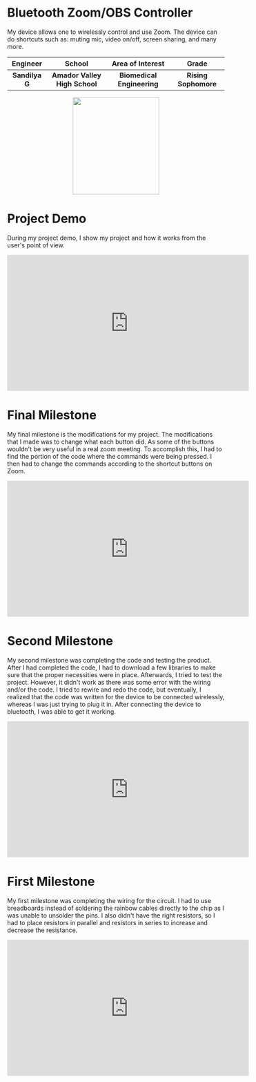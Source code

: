 ﻿# Bluetooth Zoom/OBS Controller
My device allows one to wirelessly control and use Zoom. The device can do shortcuts such as: muting mic, video on/off, screen sharing, and many more.

| **Engineer** | **School** | **Area of Interest** | **Grade** |
|:--:|:--:|:--:|:--:|
| **Sandilya G** | **Amador Valley High School** | **Biomedical Engineering** | **Rising Sophomore** |


<p align="center">
<img src="https://user-images.githubusercontent.com/110052549/184468714-2a215958-863e-45a4-92ed-b016501ff41d.jpeg" width="200" height="225" />
</p>




# Project Demo
During my project demo, I show my project and how it works from the user's point of view. 

<iframe width="560" height="315" src="https://www.youtube.com/embed/Gx6wqQ3Nryg" title="YouTube video player" frameborder="0" allow="accelerometer; autoplay; clipboard-write; encrypted-media; gyroscope; picture-in-picture" allowfullscreen></iframe>

  
# Final Milestone
My final milestone is the modifications for my project. The modifications that I made was to change what each button did. As some of the buttons wouldn't be very useful in a real zoom meeting. To accomplish this, I had to find the portion of the code where the commands were being pressed. I then had to change the commands according to the shortcut buttons on Zoom.

<iframe width="560" height="315" src="https://www.youtube.com/embed/aVF1EbTFeXg" title="YouTube video player" frameborder="0" allow="accelerometer; autoplay; clipboard-write; encrypted-media; gyroscope; picture-in-picture" allowfullscreen></iframe>

# Second Milestone
My second milestone was completing the code and testing the product. After I had completed the code, I had to download a few libraries to make sure that the proper necessities were in place. Afterwards, I tried to test the project. However, it didn't work as there was some error with the wiring and/or the code. I tried to rewire and redo the code, but eventually, I realized that the code was written for the device to be connected wirelessly, whereas I was just trying to plug it in. After connecting the device to bluetooth, I was able to get it working.

<iframe width="560" height="315" src="https://www.youtube.com/embed/eSMBf6B-Uuc" title="YouTube video player" frameborder="0" allow="accelerometer; autoplay; clipboard-write; encrypted-media; gyroscope; picture-in-picture" allowfullscreen></iframe>

# First Milestone
  

My first milestone was completing the wiring for the circuit. I had to use breadboards instead of soldering the rainbow cables directly to the chip as I was unable to unsolder the pins. I also didn't have the right resistors, so I had to place resistors in parallel and resistors in series to increase and decrease the resistance.

<iframe width="560" height="315" src="https://www.youtube.com/embed/8sdhcQSrh5E" title="YouTube video player" frameborder="0" allow="accelerometer; autoplay; clipboard-write; encrypted-media; gyroscope; picture-in-picture" allowfullscreen></iframe>

